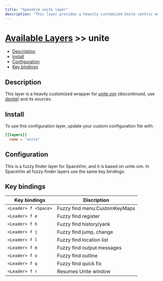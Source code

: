 ```yaml
---
title: "SpaceVim unite layer"
description: "This layer provides a heavily customized Unite centric workflow"
---
```


# [Available Layers](../) >> unite

<!-- vim-markdown-toc GFM -->

- [Description](#description)
- [Install](#install)
- [Configuration](#configuration)
- [Key bindings](#key-bindings)

<!-- vim-markdown-toc -->

## Description

This layer is a heavily customized wrapper for [unite.vim](https://github.com/Shougo/unite.vim) (discontinued, use [denite](../denite)) and its sources.

## Install

To use this configuration layer, update your custom configuration file with:

```toml
[[layers]]
  name = "unite"
```

## Configuration

This is a fuzzy finder layer for SpaceVim, and it is based on unite.vim. In SpaceVim all fuzzy finder layers use the same key bindings:

## Key bindings

| Key bindings         | Discription                   |
| -------------------- | ----------------------------- |
| `<Leader> f <Space>` | Fuzzy find menu:CustomKeyMaps |
| `<Leader> f e`       | Fuzzy find register           |
| `<Leader> f h`       | Fuzzy find history/yank       |
| `<Leader> f j`       | Fuzzy find jump, change       |
| `<Leader> f l`       | Fuzzy find location list      |
| `<Leader> f m`       | Fuzzy find output messages    |
| `<Leader> f o`       | Fuzzy find outline            |
| `<Leader> f q`       | Fuzzy find quick fix          |
| `<Leader> f r`       | Resumes Unite window          |
